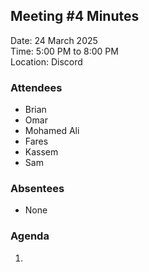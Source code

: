 ## Meeting #4 Minutes

Date: 24 March 2025  
Time: 5:00 PM to 8:00 PM  
Location: Discord

### Attendees

- Brian
- Omar
- Mohamed Ali
- Fares
- Kassem
- Sam

### Absentees

- None

### Agenda

1.
